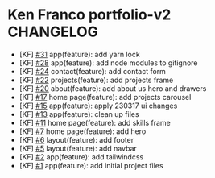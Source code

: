 # Ken Franco portfolio-v2 CHANGELOG

<!--
Changelog Format
### TL; DR
- [Initials of Dev] [#issue number](issue link on GitHub) {issue title}
-->

- [KF] [#31](https://github.com/KennethFranco/portfolio-v2/issues/31) app(feature): add yarn lock
- [KF] [#28](https://github.com/KennethFranco/portfolio-v2/issues/28) app(feature): add node modules to gitignore
- [KF] [#24](https://github.com/KennethFranco/portfolio-v2/issues/24) contact(feature): add contact form
- [KF] [#22](https://github.com/KennethFranco/portfolio-v2/issues/22) projects(feature): add projects frame
- [KF] [#20](https://github.com/KennethFranco/portfolio-v2/issues/20) about(feature): add about us hero and drawers
- [KF] [#17](https://github.com/KennethFranco/portfolio-v2/issues/17) home page(feature): add projects carousel
- [KF] [#15](https://github.com/KennethFranco/portfolio-v2/issues/15) app(feature): apply 230317 ui changes
- [KF] [#13](https://github.com/KennethFranco/portfolio-v2/issues/13) app(feature): clean up files
- [KF] [#11](https://github.com/KennethFranco/portfolio-v2/issues/11) home page(feature): add skills frame
- [KF] [#7](https://github.com/KennethFranco/portfolio-v2/issues/7) home page(feature): add hero
- [KF] [#6](https://github.com/KennethFranco/portfolio-v2/issues/6) layout(feature): add footer
- [KF] [#5](https://github.com/KennethFranco/portfolio-v2/issues/5) layout(feature): add navbar
- [KF] [#2](https://github.com/KennethFranco/portfolio-v2/issues/2) app(feature): add tailwindcss
- [KF] [#1](https://github.com/KennethFranco/portfolio-v2/issues/1) app(feature): add initial project files
